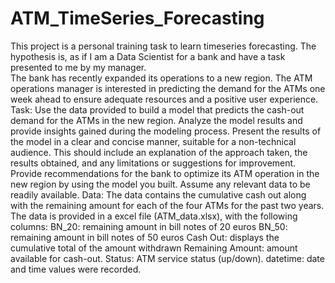 # ATM_TimeSeries_Forecasting
This project is a personal training task to learn timeseries forecasting. The hypothesis is, as if I am a Data Scientist for a bank and have a task presented to me by my manager. </br>
The bank has recently expanded its operations to a new region. The ATM operations manager is interested in predicting the demand for the ATMs one week ahead to ensure adequate resources and a positive user experience.
Task:
Use the data provided to build a model that predicts the cash-out demand for the ATMs in the new region.
Analyze the model results and provide insights gained during the modeling process.
Present the results of the model in a clear and concise manner, suitable for a non-technical audience. This should include an explanation of the approach taken, the results obtained, and any limitations or suggestions for improvement.
Provide recommendations for the bank to optimize its ATM operation in the new region by using the model you built. Assume any relevant data to be readily available.
Data:
The data contains the cumulative cash out along with the remaining amount for each of the four ATMs for the past two years. The data is provided in a excel file (ATM_data.xlsx), with the following columns:
BN_20: remaining amount in bill notes of 20 euros
BN_50: remaining amount in bill notes of 50 euros
Cash Out: displays the cumulative total of the amount withdrawn
Remaining Amount: amount available for cash-out.
Status: ATM service status (up/down).
datetime: date and time values were recorded.
